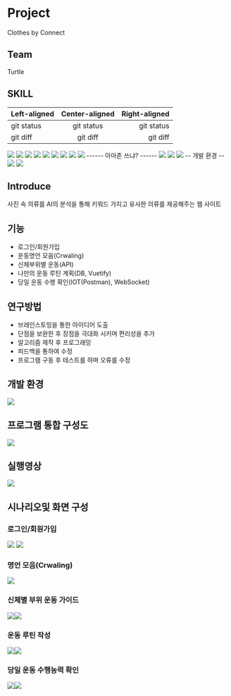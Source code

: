 # Project
 Clothes by Connect
 
## Team
 Turtle 

## SKILL
| Left-aligned | Center-aligned | Right-aligned |
| :---         |     :---:      |          ---: |
| git status   | git status     | git status    |
| git diff     | git diff       | git diff      |
![](https://img.shields.io/badge/Python-3776AB?style=for-the-badge&logo=python&logoColor=white)
![](https://img.shields.io/badge/HTML-239120?style=for-the-badge&logo=html5&logoColor=white)
![](https://img.shields.io/badge/CSS-239120?&style=for-the-badge&logo=css3&logoColor=white)
![](https://img.shields.io/badge/JavaScript-F7DF1E?style=for-the-badge&logo=JavaScript&logoColor=white)
![](https://img.shields.io/badge/Node.js-43853D?style=for-the-badge&logo=node.js&logoColor=white)
![](https://img.shields.io/badge/JSS-F7DF1E?style=for-the-badge&logo=JSS&logoColor=white)
![](https://img.shields.io/badge/Express.js-404D59?style=for-the-badge
)
![](https://img.shields.io/badge/Vue.js-35495E?style=for-the-badge&logo=vue.js&logoColor=4FC08D)
![](https://img.shields.io/badge/PostgreSQL-316192?style=for-the-badge&logo=postgresql&logoColor=white)
------ 아마존 쓰냐? ------
![](https://img.shields.io/badge/Amazon_AWS-232F3E?style=for-the-badge&logo=amazon-aws&logoColor=white)
![](https://img.shields.io/badge/TensorFlow-FF6F00?style=for-the-badge&logo=tensorflow&logoColor=white)
![](https://img.shields.io/badge/Colab-F9AB00?style=for-the-badge&logo=googlecolab&color=525252)
-- 개발 환경 --
![](https://img.shields.io/badge/Visual_Studio_Code-0078D4?style=for-the-badge&logo=visual%20studio%20code&logoColor=white)
![](	https://img.shields.io/badge/GIT-E44C30?style=for-the-badge&logo=git&logoColor=white)

## Introduce
 사진 속 의류를 AI의 분석을 통해 키워드 가지고 유사한 의류를 제공해주는 웹 사이트

## 기능
 * 로그인/회원가입
 * 운동명언 모음(Crwaling)
 * 신체부위별 운동(API)
 * 나만의 운동 루틴 계획(DB, Vuetify)
 * 당일 운동 수행 확인(IOT(Postman), WebSocket)

## 연구방법
 * 브레인스토밍을 통한 아이디어 도출
 * 단점을 보완한 후 장점을 극대화 시키며 편리성을 추가
 * 알고리즘 제작 후 프로그래밍
 * 피드백을 통하여 수정
 * 프로그램 구동 후 테스트를 하며 오류를 수정

## 개발 환경
![](README_image/개발환경.png)

## 프로그램 통합 구성도
![](README_image/통합구성도.png)

## 실행영상
![](GIFMaker_me.gif)

## 시나리오및 화면 구성
### 로그인/회원가입
![](README_image/로그인.png) ![](README_image/로그인화면.png)

### 명언 모음(Crwaling)
![](/README_image/크롤링화면.png)

### 신체별 부위 운동 가이드
![](/README_image/신체부위별운동.png)![](/README_image/API화면.png)

### 운동 루틴 작성
![](/README_image/루틴작성.png)![](/README_image/운동루틴화면.png)

### 당일 운동 수행능력 확인
![](/README_image/운동수행확인.png)![](/README_image/IOT화면.png)
